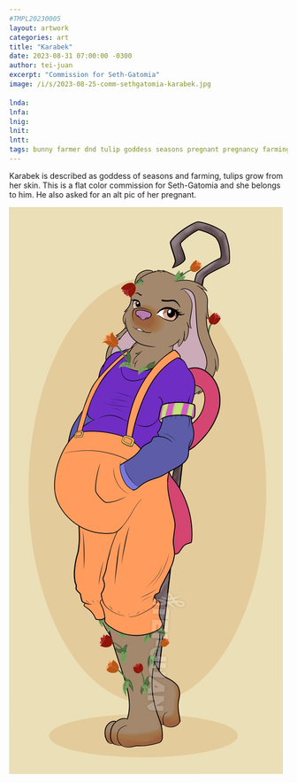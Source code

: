 ```yaml
---
#TMPL20230005
layout: artwork
categories: art
title: "Karabek"
date: 2023-08-31 07:00:00 -0300
author: tei-juan
excerpt: "Commission for Seth-Gatomia"
image: /i/s/2023-08-25-comm-sethgatomia-karabek.jpg

lnda: 
lnfa: 
lnig: 
lnit: 
lntt: 
tags: bunny farmer dnd tulip goddess seasons pregnant pregnancy farming
---
```


Karabek is described as goddess of seasons and farming, tulips grow from her skin.
This is a flat color commission for Seth-Gatomia and she belongs to him.
He also asked for an alt pic of her pregnant.

![2023-08-25-comm-sethgatomia-karabek-alt.jpg](/i/s/2023-08-25-comm-sethgatomia-karabek-alt.jpg)
